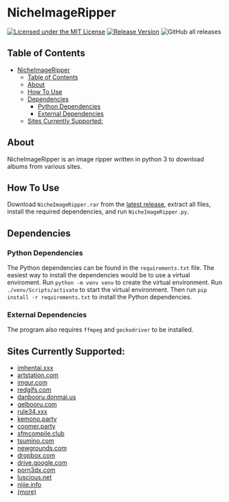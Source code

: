 # NicheImageRipper 
[![Licensed under the MIT License](https://img.shields.io/badge/License-MIT-blue.svg)](https://github.com/Exiua/NicheImageRipper/blob/main/LICENSE) [![Release Version](https://img.shields.io/github/v/release/Exiua/NicheImageRipper)](https://github.com/Exiua/NicheImageRipper/releases) ![GitHub all releases](https://img.shields.io/github/downloads/Exiua/NicheImageRipper/total)

## Table of Contents
<!-- TOC -->
* [NicheImageRipper](#nicheimageripper-)
  * [Table of Contents](#table-of-contents)
  * [About](#about)
  * [How To Use](#how-to-use)
  * [Dependencies](#dependencies)
    * [Python Dependencies](#python-dependencies)
    * [External Dependencies](#external-dependencies)
  * [Sites Currently Supported:](#sites-currently-supported)
<!-- TOC -->

## About

NicheImageRipper is an image ripper written in python 3 to download albums from various sites.

## How To Use

Download `NicheImageRipper.rar` from the [latest release](https://github.com/Exiua/NicheImageRipper/releases), extract all files, install the required dependencies, 
and run `NicheImageRipper.py`.

## Dependencies

### Python Dependencies

The Python dependencies can be found in the `requirements.txt` file. The easiest way to install the dependencies would 
be to use a virtual enviroment. Run `python -m venv venv` to create the virtual environment. Run `./venv/Scripts/activate`
to start the virtual environment. Then run `pip install -r requirements.txt` to install the Python dependencies.

### External Dependencies

The program also requires `ffmpeg` and `geckodriver` to be installed.

## Sites Currently Supported:

- [imhentai.xxx](https://imhentai.xxx/)
- [artstation.com](https://artstation.com)
- [imgur.com](https://imgur.com/)
- [redgifs.com](https://redgifs.com/)
- [danbooru.donmai.us](https://danbooru.donmai.us/)
- [gelbooru.com](https://gelbooru.com/)
- [rule34.xxx](https://rule34.xxx/)
- [kemono.party](https://kemono.party/)
- [coomer.party](https://coomer.party/)
- [sfmcompile.club](https://sfmcompile.club/)
- [tsumino.com](https://tsumino.com/)
- [newgrounds.com](https://newgrounds.com/)
- [dropbox.com](https://dropbox.com/)
- [drive.google.com](https://drive.google.com/)
- [porn3dx.com](https://porn3dx.com/)
- [luscious.net](https://luscious.net/)
- [nijie.info](https://nijie.info/)
- [(more)](https://github.com/Exiua/NicheImageRipper/wiki/Supported-Sites)
